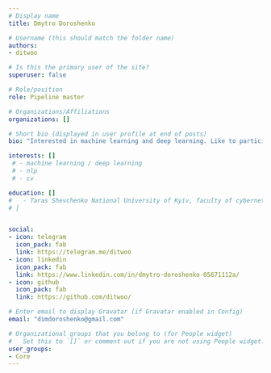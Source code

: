 ```yaml
---
# Display name
title: Dmytro Doroshenko

# Username (this should match the folder name)
authors:
- ditwoo

# Is this the primary user of the site?
superuser: false

# Role/position
role: Pipeline master

# Organizations/Affiliations
organizations: []

# Short bio (displayed in user profile at end of posts)
bio: "Interested in machine learning and deep learning. Like to participate in competions (Kaggle etc.)."

interests: []
 # - machine learning / deep learning
 # - nlp
 # - cv

education: []
#   - Taras Shevchenko National University of Kyiv, faculty of cybernetics
# ]


social:
- icon: telegram
  icon_pack: fab
  link: https://telegram.me/ditwoo
- icon: linkedin
  icon_pack: fab
  link: https://www.linkedin.com/in/dmytro-doroshenko-05671112a/
- icon: github
  icon_pack: fab
  link: https://github.com/ditwoo/

# Enter email to display Gravatar (if Gravatar enabled in Config)
email: "dimdoroshenko@gmail.com"

# Organizational groups that you belong to (for People widget)
#   Set this to `[]` or comment out if you are not using People widget.
user_groups: 
- Core
---
```

